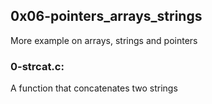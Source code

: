 ## 0x06-pointers\_arrays\_strings
More example on arrays, strings and pointers

### 0-strcat.c:
A function that concatenates two strings
